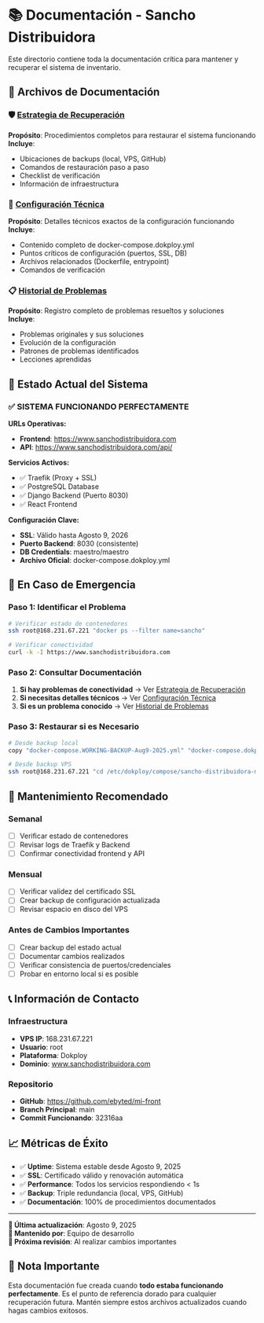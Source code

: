 # 📚 Documentación - Sancho Distribuidora

Este directorio contiene toda la documentación crítica para mantener y recuperar el sistema de inventario.

## 📄 Archivos de Documentación

### 🛡️ [Estrategia de Recuperación](./estrategia-recuperacion.md)
**Propósito**: Procedimientos completos para restaurar el sistema funcionando  
**Incluye**: 
- Ubicaciones de backups (local, VPS, GitHub)
- Comandos de restauración paso a paso
- Checklist de verificación
- Información de infraestructura

### 🔧 [Configuración Técnica](./configuracion-tecnica.md)
**Propósito**: Detalles técnicos exactos de la configuración funcionando  
**Incluye**:
- Contenido completo de docker-compose.dokploy.yml
- Puntos críticos de configuración (puertos, SSL, DB)
- Archivos relacionados (Dockerfile, entrypoint)
- Comandos de verificación

### 📋 [Historial de Problemas](./historial-problemas.md)
**Propósito**: Registro completo de problemas resueltos y soluciones  
**Incluye**:
- Problemas originales y sus soluciones
- Evolución de la configuración
- Patrones de problemas identificados
- Lecciones aprendidas

## 🎯 Estado Actual del Sistema

### ✅ **SISTEMA FUNCIONANDO PERFECTAMENTE**

**URLs Operativas:**
- **Frontend**: https://www.sanchodistribuidora.com
- **API**: https://www.sanchodistribuidora.com/api/

**Servicios Activos:**
- ✅ Traefik (Proxy + SSL)
- ✅ PostgreSQL Database
- ✅ Django Backend (Puerto 8030)
- ✅ React Frontend

**Configuración Clave:**
- **SSL**: Válido hasta Agosto 9, 2026
- **Puerto Backend**: 8030 (consistente)
- **DB Credentials**: maestro/maestro
- **Archivo Oficial**: docker-compose.dokploy.yml

## 🚨 En Caso de Emergencia

### **Paso 1: Identificar el Problema**
```bash
# Verificar estado de contenedores
ssh root@168.231.67.221 "docker ps --filter name=sancho"

# Verificar conectividad
curl -k -I https://www.sanchodistribuidora.com
```

### **Paso 2: Consultar Documentación**
1. **Si hay problemas de conectividad** → Ver [Estrategia de Recuperación](./estrategia-recuperacion.md)
2. **Si necesitas detalles técnicos** → Ver [Configuración Técnica](./configuracion-tecnica.md)  
3. **Si es un problema conocido** → Ver [Historial de Problemas](./historial-problemas.md)

### **Paso 3: Restaurar si es Necesario**
```bash
# Desde backup local
copy "docker-compose.WORKING-BACKUP-Aug9-2025.yml" "docker-compose.dokploy.yml"

# Desde backup VPS  
ssh root@168.231.67.221 "cd /etc/dokploy/compose/sancho-distribuidora-mi-front-npxvvf/code && cp docker-compose.WORKING-BACKUP-Aug9-2025.yml docker-compose.dokploy.yml"
```

## 🔄 Mantenimiento Recomendado

### **Semanal**
- [ ] Verificar estado de contenedores
- [ ] Revisar logs de Traefik y Backend
- [ ] Confirmar conectividad frontend y API

### **Mensual**  
- [ ] Verificar validez del certificado SSL
- [ ] Crear backup de configuración actualizada
- [ ] Revisar espacio en disco del VPS

### **Antes de Cambios Importantes**
- [ ] Crear backup del estado actual
- [ ] Documentar cambios realizados
- [ ] Verificar consistencia de puertos/credenciales
- [ ] Probar en entorno local si es posible

## 📞 Información de Contacto

### **Infraestructura**
- **VPS IP**: 168.231.67.221
- **Usuario**: root
- **Plataforma**: Dokploy
- **Dominio**: www.sanchodistribuidora.com

### **Repositorio**
- **GitHub**: https://github.com/ebyted/mi-front
- **Branch Principal**: main
- **Commit Funcionando**: 32316aa

## 📈 Métricas de Éxito

- ✅ **Uptime**: Sistema estable desde Agosto 9, 2025
- ✅ **SSL**: Certificado válido y renovación automática
- ✅ **Performance**: Todos los servicios respondiendo < 1s
- ✅ **Backup**: Triple redundancia (local, VPS, GitHub)
- ✅ **Documentación**: 100% de procedimientos documentados

---

**📝 Última actualización**: Agosto 9, 2025  
**👤 Mantenido por**: Equipo de desarrollo  
**🔄 Próxima revisión**: Al realizar cambios importantes

## 🌟 Nota Importante

Esta documentación fue creada cuando **todo estaba funcionando perfectamente**. Es el punto de referencia dorado para cualquier recuperación futura. Mantén siempre estos archivos actualizados cuando hagas cambios exitosos.
